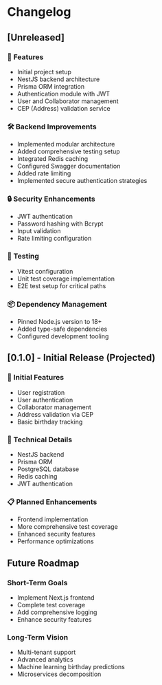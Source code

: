# Changelog

## [Unreleased]

### 🚀 Features
- Initial project setup
- NestJS backend architecture
- Prisma ORM integration
- Authentication module with JWT
- User and Collaborator management
- CEP (Address) validation service

### 🛠 Backend Improvements
- Implemented modular architecture
- Added comprehensive testing setup
- Integrated Redis caching
- Configured Swagger documentation
- Added rate limiting
- Implemented secure authentication strategies

### 🔒 Security Enhancements
- JWT authentication
- Password hashing with Bcrypt
- Input validation
- Rate limiting configuration

### 🧪 Testing
- Vitest configuration
- Unit test coverage implementation
- E2E test setup for critical paths

### 📦 Dependency Management
- Pinned Node.js version to 18+
- Added type-safe dependencies
- Configured development tooling

## [0.1.0] - Initial Release (Projected)

### 🌟 Initial Features
- User registration
- User authentication
- Collaborator management
- Address validation via CEP
- Basic birthday tracking

### 🔧 Technical Details
- NestJS backend
- Prisma ORM
- PostgreSQL database
- Redis caching
- JWT authentication

### 📋 Planned Enhancements
- Frontend implementation
- More comprehensive test coverage
- Enhanced security features
- Performance optimizations

## Future Roadmap

### Short-Term Goals
- Implement Next.js frontend
- Complete test coverage
- Add comprehensive logging
- Enhance security features

### Long-Term Vision
- Multi-tenant support
- Advanced analytics
- Machine learning birthday predictions
- Microservices decomposition

